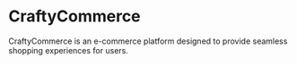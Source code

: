 # CraftyCommerce
CraftyCommerce is an e-commerce platform designed to provide seamless shopping experiences for users.

